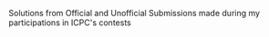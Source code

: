 Solutions from Official and Unofficial Submissions made during my participations in ICPC's contests
